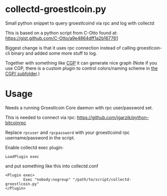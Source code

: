collectd-groestlcoin.py
======
Small python snippet to query groestlcoind via rpc and log with collectd

This is based on a python script from C-Otto found at:
https://gist.github.com/C-Otto/a9e4864dff1a2b167761

Biggest change is that it uses rpc connection instead of calling
groestlcoin-cli binary and added some more stuff to log.

Together with something like [CGP](https://github.com/pommi/CGP) it can generate nice graph
(Note if you use CGP, there is a custom plugin to control colors/naming scheme in [the CGP/ subfolder](CGP/).)

Usage
======

Needs a running Groestlcoin Core daemon with rpc user/password set.

This is needed to connect via rpc: https://github.com/jgarzik/python-bitcoinrpc

Replace ```rpcuser``` and ```rpcpassword``` with your groestlcoind rpc username/password in the script.

Enable collectd exec plugin:
```
LoadPlugin exec
```

and put something like this into collectd.conf
```
<Plugin exec>
        Exec "nobody:nogroup" "/path/to/script/collectd-groestlcoin.py"
</Plugin>
```
